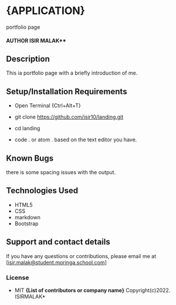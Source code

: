 # {APPLICATION} 
 portfolio page
#### AUTHOR ISIR MALAK**
## Description
This ia portfolio page with a briefly introduction of me.
## Setup/Installation Requirements
* Open Terminal {Ctrl+Alt+T}

* git clone https://github.com/isir10/landing.git

* cd landing

* code . or atom . based on the text editor you have.
## Known Bugs
there is some spacing issues with the output.
## Technologies Used
* HTML5
* CSS
* markdown
* Bootstrap
## Support and contact details
If you have any questions or contributions, please email me at [isir.malak@student.moringa.school.com]
### License
* MIT
**{List of contributors or company name}** Copyright(c)2022. ISIRMALAK* 
